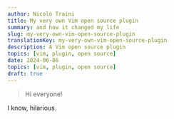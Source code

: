 ```yaml
---
author: Nicolò Traini
title: My very own Vim open source plugin
summary: and how it changed my life
slug: my-very-own-vim-open-source-plugin
translationKey: my-very-own-vim-open-source-plugin
description: A Vim open source plugin
topics: [vim, plugin, open source]
date: 2024-06-06
topics: [vim, plugin, open source]
draft: true
---
```


> Hi everyone!

I know, hilarious.
